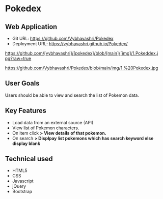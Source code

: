 # Pokedex
## Web Application
- Git URL: https://github.com/Vybhavashri/Pokedex
- Deployment URL: https://vybhavashri.github.io/Pokedex/

https://github.com/[vybhavashri]/[pokedex]/blob/[main]/[img]/1.Pokeddex.jpg?raw=true

https://github.com/Vybhavashri/Pokedex/blob/main/img/1.%20Pokedex.jpg

## User Goals
Users should be able to view and search the list of Pokemon data.

## Key Features
- Load data from an external source (API)
- View list of Pokemon characters.
- On item click **> View details of that pokemon.**
- On search  **> Displpay list pokemons which has search keyword else display blank**

## Technical used
- HTML5
- CSS
- Javascript
- jQuery
- Bootstrap
